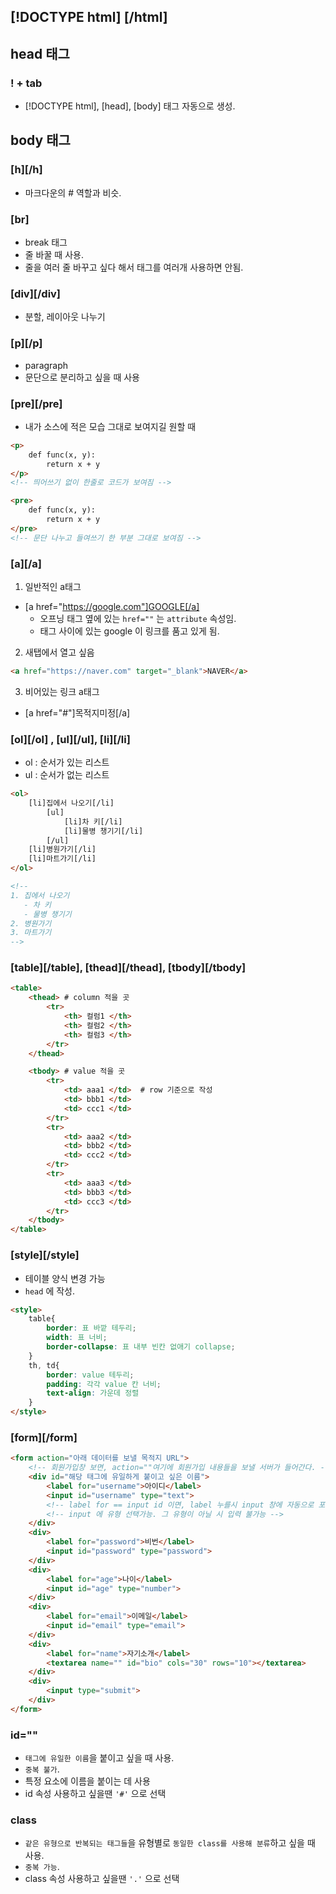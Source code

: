 ## [!DOCTYPE html] [/html]

## head 태그 
### ! + tab
- [!DOCTYPE html], [head], [body] 태그 자동으로 생성.


## body 태그
### [h][/h]
- 마크다운의 # 역할과 비슷.

### [br]
- break 태그
- 줄 바꿀 때 사용. 
- 줄을 여러 줄 바꾸고 싶다 해서 태그를 여러개 사용하면 안됨.

### [div][/div]
- 분할, 레이아웃 나누기


### [p][/p]
- paragraph
- 문단으로 분리하고 싶을 때 사용

### [pre][/pre]
- 내가 소스에 적은 모습 그대로 보여지길 원할 때
```html
<p>
    def func(x, y):
        return x + y
</p>
<!-- 띄어쓰기 없이 한줄로 코드가 보여짐 -->

<pre>
    def func(x, y):
        return x + y
</pre>
<!-- 문단 나누고 들여쓰기 한 부분 그대로 보여짐 -->
```

### [a][/a]
1. 일반적인 a태그
* [a href="https://google.com"]GOOGLE[/a] 
    * 오프닝 태그 옆에 있는 `href=""` 는 `attribute` 속성임.
    * 태그 사이에 있는 google 이 링크를 품고 있게 됨. 

2. 새탭에서 열고 싶음
```html
<a href="https://naver.com" target="_blank">NAVER</a>
```

3. 비어있는 링크 a태그
* [a href="#"]목적지미정[/a]

### [ol][/ol] , [ul][/ul], [li][/li]
* ol : 순서가 있는 리스트
* ul : 순서가 없는 리스트

```html
<ol>
    [li]집에서 나오기[/li]
        [ul]
            [li]차 키[/li]
            [li]물병 챙기기[/li]
        [/ul]
    [li]병원가기[/li]
    [li]마트가기[/li]
</ol>

<!-- 
1. 집에서 나오기
   - 차 키
   - 물병 챙기기
2. 병원가기
3. 마트가기 
-->
```

### [table][/table], [thead][/thead], [tbody][/tbody]

```html
<table>
    <thead> # column 적을 곳
        <tr>
            <th> 컬럼1 </th>
            <th> 컬럼2 </th>
            <th> 컬럼3 </th>
        </tr>
    </thead>

    <tbody> # value 적을 곳
        <tr>
            <td> aaa1 </td>  # row 기준으로 작성
            <td> bbb1 </td>
            <td> ccc1 </td>
        </tr>
        <tr>
            <td> aaa2 </td>
            <td> bbb2 </td>
            <td> ccc2 </td>
        </tr>
        <tr>
            <td> aaa3 </td>
            <td> bbb3 </td>
            <td> ccc3 </td>
        </tr>
    </tbody>
</table>
```

### [style][/style]
- 테이블 양식 변경 가능
- `head` 에 작성.

```html
<style>
    table{
        border: 표 바깥 테두리;
        width: 표 너비;
        border-collapse: 표 내부 빈칸 없애기 collapse;
    }
    th, td{
        border: value 테두리;
        padding: 각각 value 칸 너비;
        text-align: 가운데 정렬
    }
</style>

```

### [form][/form]



```HTML
<form action="아래 데이터를 보낼 목적지 URL">
    <!-- 회원가입창 보면, action=""여기에 회원가입 내용들을 보낼 서버가 들어간다. -->
    <div id="해당 태그에 유일하게 붙이고 싶은 이름">
        <label for="username">아이디</label>
        <input id="username" type="text">
        <!-- label for == input id 이면, label 누를시 input 창에 자동으로 포커싱 활성화. -->
        <!-- input 에 유형 선택가능. 그 유형이 아닐 시 입력 불가능 -->
    </div>
    <div>
        <label for="password">비번</label>
        <input id="password" type="password">
    </div>
    <div>
        <label for="age">나이</label>
        <input id="age" type="number">
    </div>
    <div>
        <label for="email">이메일</label>
        <input id="email" type="email">
    </div>
    <div>
        <label for="name">자기소개</label>
        <textarea name="" id="bio" cols="30" rows="10"></textarea>
    </div>
    <div>
        <input type="submit">
    </div>
</form>
```

### id=""
- `태그에 유일한 이름`을 붙이고 싶을 때 사용.
- `중복 불가`.
- 특정 요소에 이름을 붙이는 데 사용
- id 속성 사용하고 싶을땐 `'#'` 으로 선택

### class
- `같은 유형으로 반복되는 태그들`을 유형별로 `동일한 class를 사용해 분류`하고 싶을 때 사용. 
- `중복 가능`.
- class 속성 사용하고 싶을땐 `'.'` 으로 선택